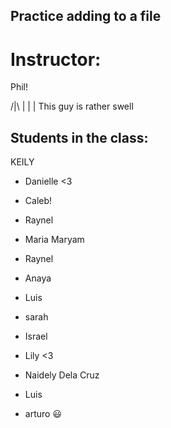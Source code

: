 ## Practice adding to a file

# Instructor:
Phil!


/|\ 
 |
 |
 | This guy is rather swell

## Students in the class:

KEILY

- Danielle <3

- Caleb!

- Raynel

- Maria Maryam

- Raynel

- Anaya

- Luis

- sarah 

- Israel

- Lily <3

- Naidely Dela Cruz

- Luis

- arturo  😃
